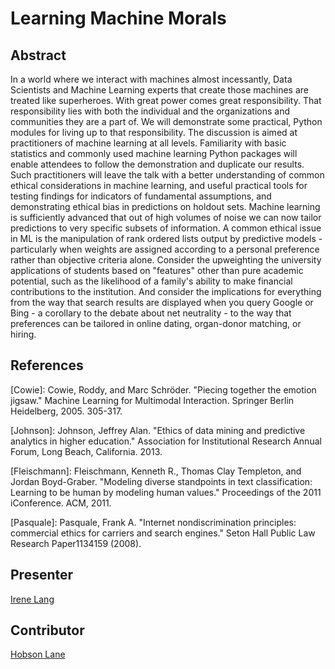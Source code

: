 # Learning Machine Morals

## Abstract

In a world where we interact with machines almost incessantly, Data Scientists and Machine Learning experts that create those machines are treated like superheroes. With great power comes great responsibility. That responsibility lies with both the individual and the organizations and communities they are a part of. We will demonstrate some practical, Python modules for living up to that responsibility. The discussion is aimed at practitioners of machine learning at all levels. Familiarity with basic statistics and commonly used machine learning Python packages will enable attendees to follow the demonstration and duplicate our results. Such practitioners will leave the talk with a better understanding of common ethical considerations in machine learning, and useful practical tools for testing findings for indicators of fundamental assumptions, and demonstrating ethical bias in predictions on holdout sets. Machine learning is sufficiently advanced that out of high volumes of noise we can now tailor predictions to very specific subsets of information. A common ethical issue in ML is the manipulation of rank ordered lists output by predictive models - particularly when weights are assigned according to a personal preference rather than objective criteria alone. Consider the upweighting the university applications of students based on "features" other than pure academic potential, such as the likelihood of a family's ability to make financial contributions to the institution. And consider the implications for everything from the way that search results are displayed when you query Google or Bing - a corollary to the debate about net neutrality - to the way that preferences can be tailored in online dating, organ-donor matching, or hiring. 

## References

[Cowie]: Cowie, Roddy, and Marc Schröder. "Piecing together the emotion jigsaw." Machine Learning for Multimodal Interaction. Springer Berlin Heidelberg, 2005. 305-317.

[Johnson]: Johnson, Jeffrey Alan. "Ethics of data mining and predictive analytics in higher education." Association for Institutional Research Annual Forum, Long Beach, California. 2013.

[Fleischmann]: Fleischmann, Kenneth R., Thomas Clay Templeton, and Jordan Boyd-Graber. "Modeling diverse standpoints in text classification: Learning to be human by modeling human values." Proceedings of the 2011 iConference. ACM, 2011.

[Pasquale]: Pasquale, Frank A. "Internet nondiscrimination principles: commercial ethics for carriers and search engines." Seton Hall Public Law Research Paper1134159 (2008).

## Presenter

[Irene Lang](https://www.linkedin.com/in/irene-lang-ab67a013)

## Contributor

[Hobson Lane](https://www.linkedin.com/in/hobsonlane)